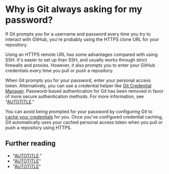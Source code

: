 # Why is Git always asking for my password?

If Git prompts you for a username and password every time you try to interact with GitHub, you're probably using the HTTPS clone URL for your repository.

Using an HTTPS remote URL has some advantages compared with using SSH. It's easier to set up than SSH, and usually works through strict firewalls and proxies. However, it also prompts you to enter your GitHub credentials every time you pull or push a repository.

When Git prompts you for your password, enter your personal access token. Alternatively, you can use a credential helper like [Git Credential Manager](https://github.com/GitCredentialManager/git-credential-manager/blob/main/README.md). Password-based authentication for Git has been removed in favor of more secure authentication methods. For more information, see "[AUTOTITLE](/authentication/keeping-your-account-and-data-secure/creating-a-personal-access-token)."

You can avoid being prompted for your password by configuring Git to [cache your credentials](/get-started/getting-started-with-git/caching-your-github-credentials-in-git) for you. Once you've configured credential caching, Git automatically uses your cached personal access token when you pull or push a repository using HTTPS.

## Further reading

- "[AUTOTITLE](/get-started/getting-started-with-git/about-remote-repositories)."
- "[AUTOTITLE](/authentication/keeping-your-account-and-data-secure/about-authentication-to-github)"
- "[AUTOTITLE](/authentication/connecting-to-github-with-ssh/generating-a-new-ssh-key-and-adding-it-to-the-ssh-agent#adding-your-ssh-key-to-the-ssh-agent)"
